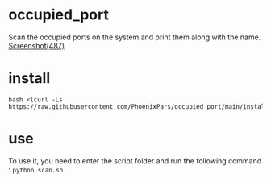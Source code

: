 # occupied_port
Scan the occupied ports on the system and print them along with the name.
[Screenshot(487)](IMG/SCRIN486.png)
# install 
```
bash <(curl -Ls https://raw.githubusercontent.com/PhoenixPars/occupied_port/main/install.sh)
```
# use
To use it, you need to enter the script folder and run the following command : 
```python scan.sh```
